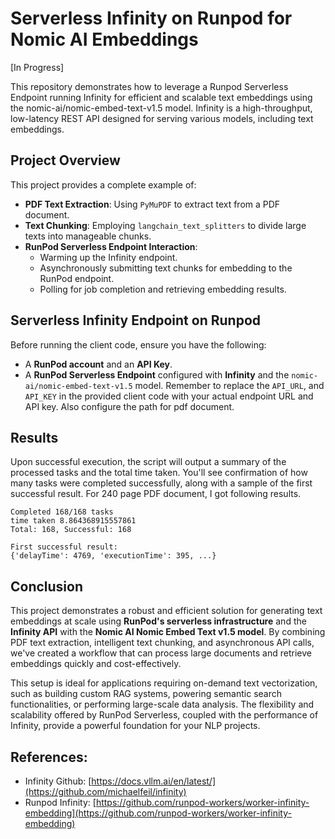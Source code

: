 # Serverless Infinity on Runpod for Nomic AI Embeddings

[In Progress]

This repository demonstrates how to leverage a Runpod Serverless Endpoint running Infinity for efficient and scalable text embeddings using the nomic-ai/nomic-embed-text-v1.5 model. Infinity is a high-throughput, low-latency REST API designed for serving various models, including text embeddings.

## Project Overview

This project provides a complete example of:

* **PDF Text Extraction**: Using `PyMuPDF` to extract text from a PDF document.
* **Text Chunking**: Employing `langchain_text_splitters` to divide large texts into manageable chunks.
* **RunPod Serverless Endpoint Interaction**:
    * Warming up the Infinity endpoint.
    * Asynchronously submitting text chunks for embedding to the RunPod endpoint.
    * Polling for job completion and retrieving embedding results.

## Serverless Infinity Endpoint on Runpod

Before running the client code, ensure you have the following:

* A **RunPod account** and an **API Key**.
* A **RunPod Serverless Endpoint** configured with **Infinity** and the `nomic-ai/nomic-embed-text-v1.5` model. Remember to replace the `API_URL`, and `API_KEY` in the provided client code with your actual endpoint URL and API key. Also configure the path for pdf document.

## Results
Upon successful execution, the script will output a summary of the processed tasks and the total time taken. You'll see confirmation of how many tasks were completed successfully, along with a sample of the first successful result. For 240 page PDF document, I got following results.
```
Completed 168/168 tasks
time taken 8.864368915557861
Total: 168, Successful: 168

First successful result:
{'delayTime': 4769, 'executionTime': 395, ...}
```

## Conclusion

This project demonstrates a robust and efficient solution for generating text embeddings at scale using **RunPod's serverless infrastructure** and the **Infinity API** with the **Nomic AI Nomic Embed Text v1.5 model**. By combining PDF text extraction, intelligent text chunking, and asynchronous API calls, we've created a workflow that can process large documents and retrieve embeddings quickly and cost-effectively.

This setup is ideal for applications requiring on-demand text vectorization, such as building custom RAG systems, powering semantic search functionalities, or performing large-scale data analysis. The flexibility and scalability offered by RunPod Serverless, coupled with the performance of Infinity, provide a powerful foundation for your NLP projects.

## References:
- Infinity Github: [https://docs.vllm.ai/en/latest/](https://github.com/michaelfeil/infinity)
- Runpod Infinity: [https://github.com/runpod-workers/worker-infinity-embedding](https://github.com/runpod-workers/worker-infinity-embedding)
